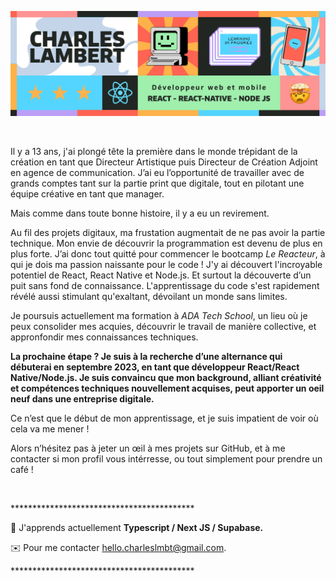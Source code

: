 ![Texte alternatif](https://github.com/Charleslmbrt/Charleslmbrt/blob/main/header_github.jpg)

<br>

<p>Il y a 13 ans, j'ai plongé tête la première dans le monde trépidant de la création en tant que Directeur Artistique puis Directeur de Création Adjoint en agence de communication. J’ai eu l’opportunité de travailler avec de grands comptes tant sur la partie print que digitale, tout en pilotant une équipe créative en tant que manager.

Mais comme dans toute bonne histoire, il y a eu un revirement. 

Au fil des projets digitaux, ma frustation augmentait de ne pas avoir la partie technique. Mon envie de découvrir la programmation est devenu de plus en plus forte. J’ai donc tout quitté pour commencer le bootcamp *Le Reacteur*, à qui je dois ma passion naissante pour le code ! J'y ai découvert l'incroyable potentiel de React, React Native et Node.js. Et surtout la découverte d’un puit sans fond de connaissance. L'apprentissage du code s'est rapidement révélé aussi stimulant qu'exaltant, dévoilant un monde sans limites.

Je poursuis actuellement ma formation à *ADA Tech School*, un lieu où je peux consolider mes acquies, découvrir le travail de manière collective, et appronfondir mes connaissances techniques.

**La prochaine étape ? Je suis à la recherche d’une alternance qui débuterai en septembre 2023, en tant que développeur React/React Native/Node.js. Je suis convaincu que mon background, alliant créativité et compétences techniques nouvellement acquises, peut apporter un oeil neuf dans une entreprise digitale.**

Ce n’est que le début de mon apprentissage, et je suis impatient de voir où cela va me mener !

Alors n’hésitez pas à jeter un œil à mes projets sur GitHub, et à me contacter si mon profil vous intérresse, ou tout simplement pour prendre un café !</p>

<br>
<p>******************************************</p>

🧠 J'apprends actuellement **Typescript / Next JS / Supabase.**

✉️ Pour me contacter [hello.charleslmbt@gmail.com](mailto:hello.charleslmbt@gmail.com).

<p>******************************************</p>
<br>
